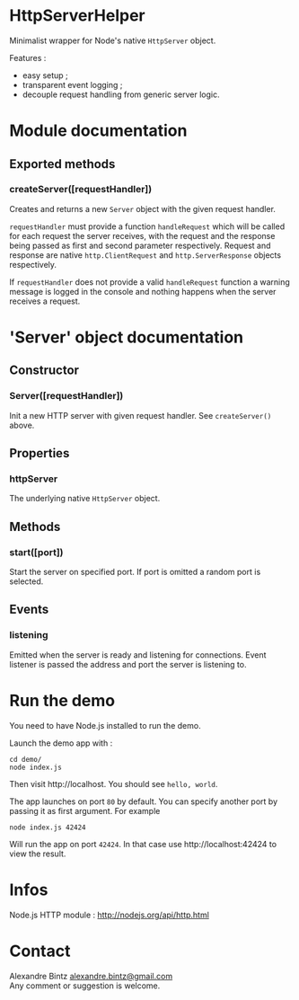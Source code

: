
# HttpServerHelper

Minimalist wrapper for Node's native `HttpServer` object.

Features :

- easy setup ;
- transparent event logging ;
- decouple request handling from generic server logic.


# Module documentation

## Exported methods

### createServer([requestHandler])

Creates and returns a new `Server` object with the given request handler.

`requestHandler` must provide a function `handleRequest` which will be called
for each request the server receives, with the request and the response being passed
as first and second parameter respectively.
Request and response are native `http.ClientRequest` and `http.ServerResponse` objects respectively.

If `requestHandler` does not provide a valid `handleRequest` function a warning message
is logged in the console and nothing happens when the server receives a request.


# 'Server' object documentation

## Constructor

### Server([requestHandler])

Init a new HTTP server with given request handler.
See `createServer()` above.

## Properties

### httpServer

The underlying native `HttpServer` object.

## Methods

### start([port])

Start the server on specified port.
If port is omitted a random port is selected.

## Events

### listening

Emitted when the server is ready and listening for connections.
Event listener is passed the address and port the server is listening to.


# Run the demo

You need to have Node.js installed to run the demo.

Launch the demo app with :

    cd demo/
    node index.js

Then visit http://localhost. You should see `hello, world`.

The app launches on port `80` by default.
You can specify another port by passing it as first argument. For example

    node index.js 42424

Will run the app on port `42424`. In that case use http://localhost:42424 to view the result.


# Infos

Node.js HTTP module : http://nodejs.org/api/http.html


# Contact

Alexandre Bintz <alexandre.bintz@gmail.com>  
Any comment or suggestion is welcome.
